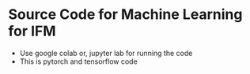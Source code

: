 # Source Code for Machine Learning for IFM
* Use google colab or, jupyter lab for running the code
* This is pytorch and tensorflow code
